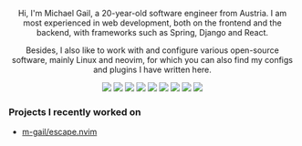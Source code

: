 <p align="center">
Hi, I'm Michael Gail, a 20-year-old software engineer from Austria.
I am most experienced in web development, both on the frontend and the backend, with frameworks such as Spring, Django and React.
</p>
<p align="center">  
Besides, I also like to work with and configure various open-source software, mainly Linux and neovim, for which you can also find my configs and plugins I have written here.
</p>

<p align="center">
<img src="https://img.shields.io/badge/NEOVIM-57A143.svg?logo=neovim&logoColor=FFFFFF&style=for-the-badge">
<img src="https://img.shields.io/badge/LINUX-FCC624.svg?logo=linux&logoColor=000000&style=for-the-badge">
<img src="https://img.shields.io/badge/SPRING-6DB33F.svg?logo=spring&logoColor=FFFFFF&style=for-the-badge">
<img src="https://img.shields.io/badge/PYTHON-3776AB.svg?logo=python&logoColor=FFFFFF&style=for-the-badge">
<img src="https://img.shields.io/badge/DJANGO-092E20.svg?logo=django&logoColor=FFFFFF&style=for-the-badge">
<img src="https://img.shields.io/badge/JAVASCRIPT-F7DF1E.svg?logo=javascript&logoColor=000000&style=for-the-badge">
<img src="https://img.shields.io/badge/REACT-61DAFB.svg?logo=react&logoColor=000000&style=for-the-badge">
<img src="https://img.shields.io/badge/VUE-4FC08D.svg?logo=Vue.js&logoColor=FFFFFF&style=for-the-badge">
<img src="https://img.shields.io/badge/LUA-2C2D72.svg?logo=lua&logoColor=FFFFFF&style=for-the-badge">
</p>

### Projects I recently worked on

* [m-gail/escape.nvim](https://github.com/m-gail/escape.nvim)
